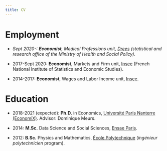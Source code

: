 ```yaml
---
title: CV
---
```


# Employment

* *Sept 2020-: **Economist**, Medical Professions unit, [Drees](https://drees.solidarites-sante.gouv.fr/etudes-et-statistiques/) (statistical and research office of the Ministry of Health and Social Policy).*

* 2017-Sept 2020: **Economist**, Markets and Firm unit, [Insee](https://insee.fr/fr/accueil) (French National Institute of Statistics and Economic Studies).

* 2014-2017: **Economist**, Wages and Labor Income unit, [Insee](https://insee.fr/fr/accueil).


# Education

* 2018-2021 (expected): **Ph.D.** in Economics, [Université Paris Nanterre (EconomiX)](https://economix.fr/en). Advisor: Dominique Meurs.

* 2014: **M.Sc.** Data Science and Social Sciences, [Ensae Paris](https://www.ensae.fr/).

* 2012: **B.Sc.** Physics and Mathematics, [École Polytechnique](https://www.polytechnique.edu/) (*ingénieur polytechnicien* program).

